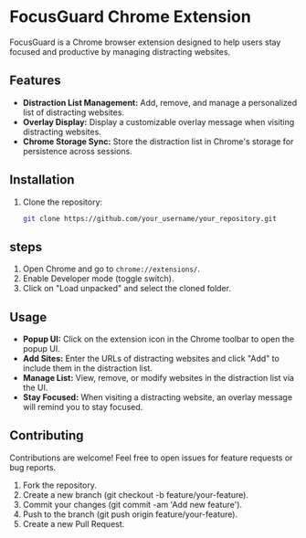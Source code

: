 # FocusGuard Chrome Extension

FocusGuard is a Chrome browser extension designed to help users stay focused and productive by managing distracting websites.

## Features

- **Distraction List Management:** Add, remove, and manage a personalized list of distracting websites.
- **Overlay Display:** Display a customizable overlay message when visiting distracting websites.
- **Chrome Storage Sync:** Store the distraction list in Chrome's storage for persistence across sessions.

## Installation

1. Clone the repository:

   ```bash
   git clone https://github.com/your_username/your_repository.git
## steps
1. Open Chrome and go to `chrome://extensions/`.
2. Enable Developer mode (toggle switch).
3. Click on "Load unpacked" and select the cloned folder.

## Usage
- **Popup UI:** Click on the extension icon in the Chrome toolbar to open the popup UI.
- **Add Sites:** Enter the URLs of distracting websites and click "Add" to include them in the distraction list.
- **Manage List:** View, remove, or modify websites in the distraction list via the UI.
- **Stay Focused:** When visiting a distracting website, an overlay message will remind you to stay focused.
## Contributing
Contributions are welcome! Feel free to open issues for feature requests or bug reports.

1. Fork the repository.
2. Create a new branch (git checkout -b feature/your-feature).
3. Commit your changes (git commit -am 'Add new feature').
4. Push to the branch (git push origin feature/your-feature).
5. Create a new Pull Request.
